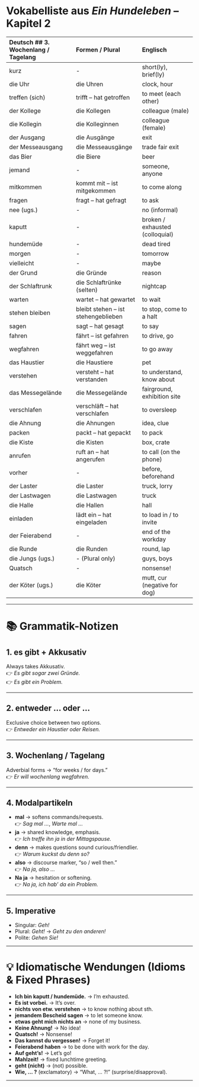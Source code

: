 # Vokabelliste aus _Ein Hundeleben_ – Kapitel 2

| Deutsch ## 3. Wochenlang / Tagelang | Formen / Plural                     | Englisch                        |
| :---------------------------------- | :---------------------------------- | :------------------------------ |
| kurz                                | -                                   | short(ly), brief(ly)            |
| die Uhr                             | die Uhren                           | clock, hour                     |
| treffen (sich)                      | trifft – hat getroffen              | to meet (each other)            |
| der Kollege                         | die Kollegen                        | colleague (male)                |
| die Kollegin                        | die Kolleginnen                     | colleague (female)              |
| der Ausgang                         | die Ausgänge                        | exit                            |
| der Messeausgang                    | die Messeausgänge                   | trade fair exit                 |
| das Bier                            | die Biere                           | beer                            |
| jemand                              | -                                   | someone, anyone                 |
| mitkommen                           | kommt mit – ist mitgekommen         | to come along                   |
| fragen                              | fragt – hat gefragt                 | to ask                          |
| nee (ugs.)                          | -                                   | no (informal)                   |
| kaputt                              | -                                   | broken / exhausted (colloquial) |
| hundemüde                           | -                                   | dead tired                      |
| morgen                              | -                                   | tomorrow                        |
| vielleicht                          | -                                   | maybe                           |
| der Grund                           | die Gründe                          | reason                          |
| der Schlaftrunk                     | die Schlaftrünke (selten)           | nightcap                        |
| warten                              | wartet – hat gewartet               | to wait                         |
| stehen bleiben                      | bleibt stehen – ist stehengeblieben | to stop, come to a halt         |
| sagen                               | sagt – hat gesagt                   | to say                          |
| fahren                              | fährt – ist gefahren                | to drive, go                    |
| wegfahren                           | fährt weg – ist weggefahren         | to go away                      |
| das Haustier                        | die Haustiere                       | pet                             |
| verstehen                           | versteht – hat verstanden           | to understand, know about       |
| das Messegelände                    | die Messegelände                    | fairground, exhibition site     |
| verschlafen                         | verschläft – hat verschlafen        | to oversleep                    |
| die Ahnung                          | die Ahnungen                        | idea, clue                      |
| packen                              | packt – hat gepackt                 | to pack                         |
| die Kiste                           | die Kisten                          | box, crate                      |
| anrufen                             | ruft an – hat angerufen             | to call (on the phone)          |
| vorher                              | -                                   | before, beforehand              |
| der Laster                          | die Laster                          | truck, lorry                    |
| der Lastwagen                       | die Lastwagen                       | truck                           |
| die Halle                           | die Hallen                          | hall                            |
| einladen                            | lädt ein – hat eingeladen           | to load in / to invite          |
| der Feierabend                      | -                                   | end of the workday              |
| die Runde                           | die Runden                          | round, lap                      |
| die Jungs (ugs.)                    | - (Plural only)                     | guys, boys                      |
| Quatsch                             | -                                   | nonsense!                       |
| der Köter (ugs.)                    | die Köter                           | mutt, cur (negative for dog)    |

---

# 📚 Grammatik-Notizen

## 1. es gibt + Akkusativ

Always takes Akkusativ.  
👉 _Es gibt sogar zwei Gründe._  
👉 _Es gibt ein Problem._

---

## 2. entweder … oder …

Exclusive choice between two options.  
👉 _Entweder ein Haustier oder Reisen._

---

## 3. Wochenlang / Tagelang

Adverbial forms → “for weeks / for days.”  
👉 _Er will wochenlang wegfahren._

---

## 4. Modalpartikeln

-   **mal** → softens commands/requests.  
    👉 _Sag mal …_, _Warte mal …_
-   **ja** → shared knowledge, emphasis.  
    👉 _Ich treffe ihn ja in der Mittagspause._
-   **denn** → makes questions sound curious/friendlier.  
    👉 _Warum kuckst du denn so?_
-   **also** → discourse marker, “so / well then.”  
    👉 _Na ja, also …_
-   **Na ja** → hesitation or softening.  
    👉 _Na ja, ich hab’ da ein Problem._

---

## 5. Imperative

-   Singular: _Geh!_
-   Plural: _Geht!_ → _Geht zu den anderen!_
-   Polite: _Gehen Sie!_

---

# 💡 Idiomatische Wendungen (Idioms & Fixed Phrases)

-   **Ich bin kaputt / hundemüde.** → I’m exhausted.
-   **Es ist vorbei.** → It’s over.
-   **nichts von etw. verstehen** → to know nothing about sth.
-   **jemandem Bescheid sagen** → to let someone know.
-   **etwas geht mich nichts an** → none of my business.
-   **Keine Ahnung!** → No idea!
-   **Quatsch!** → Nonsense!
-   **Das kannst du vergessen!** → Forget it!
-   **Feierabend haben** → to be done with work for the day.
-   **Auf geht’s!** → Let’s go!
-   **Mahlzeit!** → fixed lunchtime greeting.
-   **geht (nicht)** → (not) possible.
-   **Wie, … ?** (exclamatory) → “What, … ?!” (surprise/disapproval).

---
